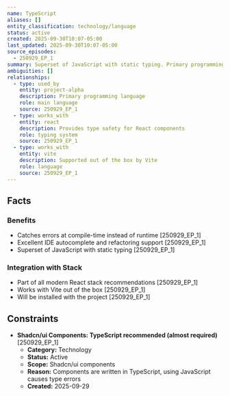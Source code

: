 ```yaml
---
name: TypeScript
aliases: []
entity_classification: technology/language
status: active
created: 2025-09-30T10:07-05:00
last_updated: 2025-09-30T10:07-05:00
source_episodes:
  - 250929_EP_1
summary: Superset of JavaScript with static typing. Primary programming language for Project Alpha, providing type safety and better IDE support.
ambiguities: []
relationships:
  - type: used_by
    entity: project-alpha
    description: Primary programming language
    role: main language
    source: 250929_EP_1
  - type: works_with
    entity: react
    description: Provides type safety for React components
    role: typing system
    source: 250929_EP_1
  - type: works_with
    entity: vite
    description: Supported out of the box by Vite
    role: language
    source: 250929_EP_1
---
```


## Facts

### Benefits
- Catches errors at compile-time instead of runtime [250929_EP_1]
- Excellent IDE autocomplete and refactoring support [250929_EP_1]
- Superset of JavaScript with static typing [250929_EP_1]

### Integration with Stack
- Part of all modern React stack recommendations [250929_EP_1]
- Works with Vite out of the box [250929_EP_1]
- Will be installed with the project [250929_EP_1]

## Constraints

- **Shadcn/ui Components: TypeScript recommended (almost required)** [250929_EP_1]
  - **Category:** Technology
  - **Status:** Active
  - **Scope:** Shadcn/ui components
  - **Reason:** Components are written in TypeScript, using JavaScript causes type errors
  - **Created:** 2025-09-29